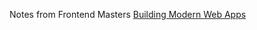 Notes from Frontend Masters [Building Modern Web Apps](https://frontendmasters.com/courses/modern-web-apps/)
